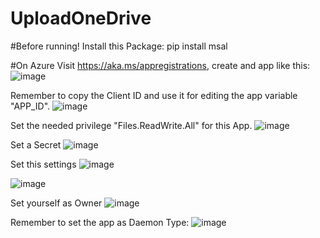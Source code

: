 # UploadOneDrive

#Before running!
Install this Package:
pip install msal

#On Azure
Visit https://aka.ms/appregistrations, create and app like this:
![image](https://github.com/devsergioraar/UploadOneDrive/assets/30870567/9c7344e5-e1ab-445b-ae51-ea20b7c3241d)


Remember to copy the Client ID and use it for editing the app variable "APP_ID".
![image](https://github.com/devsergioraar/UploadOneDrive/assets/30870567/ed7aaa0d-5e24-48d5-b30b-ead4dc00e492)


Set the needed privilege "Files.ReadWrite.All" for this App.
![image](https://github.com/devsergioraar/UploadOneDrive/assets/30870567/6aa0c525-de3c-468e-97aa-fad8679ecf10)


Set a Secret
![image](https://github.com/devsergioraar/UploadOneDrive/assets/30870567/e0257a04-64fc-43ab-9662-636f4be51017)


Set this settings
![image](https://github.com/devsergioraar/UploadOneDrive/assets/30870567/c386b64e-23de-4acd-88d3-e627bee5a4c1)

![image](https://github.com/devsergioraar/UploadOneDrive/assets/30870567/f31c3a19-a22a-4d2e-a79b-97cde2648283)

Set yourself as Owner
![image](https://github.com/devsergioraar/UploadOneDrive/assets/30870567/6e849955-aa99-4ab7-ab16-084afa7f4aec)

Remember to set the app as Daemon Type:
![image](https://github.com/devsergioraar/UploadOneDrive/assets/30870567/48129825-1ea0-4455-b138-d337bd0977c3)


